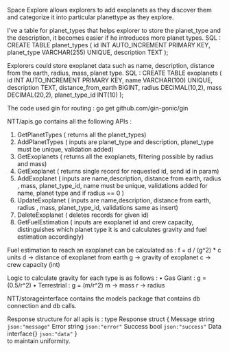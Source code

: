 Space Explore allows explorers to add exoplanets as they discover them and categorize it into particular planettype as they explore.

I've a table for planet_types that helps explorer to store the planet_type and the description, it becomes easier if he introduces more planet types.
SQL : 
  CREATE TABLE planet_types (
      id INT AUTO_INCREMENT PRIMARY KEY,
      planet_type VARCHAR(255) UNIQUE,
      description TEXT
  );


Explorers could store exoplanet data such as name, description, distance from the earth, radius, mass, planet type.
SQL : 
CREATE TABLE exoplanets (
    id INT AUTO_INCREMENT PRIMARY KEY,
    name VARCHAR(100) UNIQUE,
    description TEXT,
    distance_from_earth BIGINT,
    radius DECIMAL(10,2),
    mass DECIMAL(20,2),
    planet_type_id INT(10)
);

The code used gin for routing : go get github.com/gin-gonic/gin

NTT/apis.go contains all the following APIs : 

1. GetPlanetTypes ( returns all the planet_types)
2. AddPlanetTypes ( inputs are planet_type and description,  planet_type must be unique, validation added)
3. GetExoplanets  ( returns all the exoplanets, filtering possible by radius and mass)
4. GetExoplanet ( returns single record for requested id, send id in param)
5. AddExoplanet  ( inputs are name,description, distance from earth, radius , mass, planet_type_id, name must be unique, validations added for name, planet type and if radius == 0 )
6. UpdateExoplanet ( inputs are name,description, distance from earth, radius , mass, planet_type_id, validations same as insert)
7. DeleteExoplanet ( deletes records for given id)
8. GetFuelEstimation ( inputs are exoplanet id and crew capacity, distinguishes which planet type it is and calculates gravity and fuel estimation accordingly)

Fuel estimation to reach an exoplanet can be calculated as :
f = d / (g^2) * c units
d -> distance of exoplanet from earth
g -> gravity of exoplanet
c -> crew capacity (int)

Logic to calculate gravity for each type is as follows :
• Gas Giant :
g = (0.5/r^2)
• Terrestrial :
g = (m/r^2)
m -> mass
r -> radius

NTT/storageinterface contains the models package that contains db connection and db calls.

Response structure for all apis is :
type Response struct {
	Message string      `json:"message"`
	Error   string      `json:"error"`
	Success bool        `json:"success"`
	Data    interface{} `json:"data"`
}  
to maintain uniformity.










